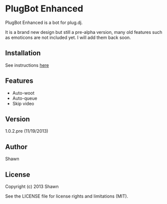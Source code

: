 # PlugBot Enhanced
PlugBot Enhanced is a bot for plug.dj.

It is a brand new design but still a pre-alpha version, many old features
such as emoticons are not included yet. I will add them back soon.

## Installation
See instructions [here](http://ebola777.github.io/)

## Features
- Auto-woot
- Auto-queue
- Skip video

## Version
1.0.2.pre (11/19/2013)

## Author
Shawn

## License
Copyright (c) 2013  Shawn

See the LICENSE file for license rights and limitations (MIT).
